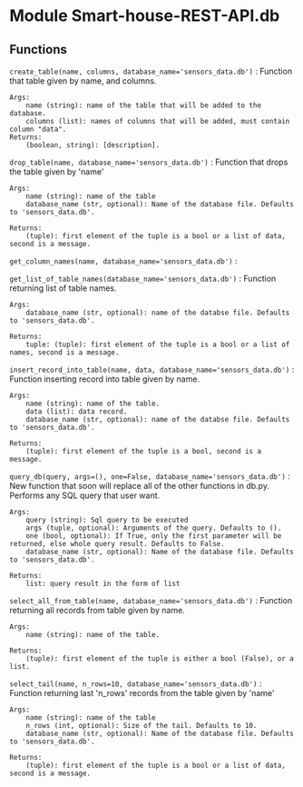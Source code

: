 Module Smart-house-REST-API.db
==============================

Functions
---------

    
`create_table(name, columns, database_name='sensors_data.db')`
:   Function that table given by name, and columns.
    
    Args:
        name (string): name of the table that will be added to the database.
        columns (list): names of columns that will be added, must contain column "data". 
    Returns:
        (boolean, string): [description].

    
`drop_table(name, database_name='sensors_data.db')`
:   Function that drops the table given by 'name' 
    
    Args:
        name (string): name of the table
        database_name (str, optional): Name of the database file. Defaults to 'sensors_data.db'.
    
    Returns:
        (tuple): first element of the tuple is a bool or a list of data, second is a message.

    
`get_column_names(name, database_name='sensors_data.db')`
:   

    
`get_list_of_table_names(database_name='sensors_data.db')`
:   Function returning list of table names.
    
    Args:
        database_name (str, optional): name of the databse file. Defaults to 'sensors_data.db'.
    
    Returns:
        tuple: (tuple): first element of the tuple is a bool or a list of names, second is a message.

    
`insert_record_into_table(name, data, database_name='sensors_data.db')`
:   Function inserting record into table given by name.
    
    Args:
        name (string): name of the table.
        data (list): data record.
        database_name (str, optional): name of the databse file. Defaults to 'sensors_data.db'.
    
    Returns:
        (tuple): first element of the tuple is a bool, second is a message.

    
`query_db(query, args=(), one=False, database_name='sensors_data.db')`
:   New function that soon will replace all of the other functions in db.py. Performs any SQL query that user want.
    
    Args:
        query (string): Sql query to be executed
        args (tuple, optional): Arguments of the query. Defaults to ().
        one (bool, optional): If True, only the first parameter will be returned, else whole query result. Defaults to False.
        database_name (str, optional): Name of the database file. Defaults to 'sensors_data.db'.
    
    Returns:
        list: query result in the form of list

    
`select_all_from_table(name, database_name='sensors_data.db')`
:   Function returning all records from table given by name.
    
    Args:
        name (string): name of the table. 
    
    Returns:
        (tuple): first element of the tuple is either a bool (False), or a list.

    
`select_tail(name, n_rows=10, database_name='sensors_data.db')`
:   Function returning last 'n_rows' records from the table given by 'name' 
    
    Args:
        name (string): name of the table
        n_rows (int, optional): Size of the tail. Defaults to 10.
        database_name (str, optional): Name of the database file. Defaults to 'sensors_data.db'.
    
    Returns:
        (tuple): first element of the tuple is a bool or a list of data, second is a message.